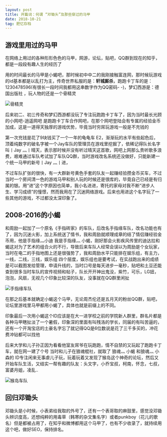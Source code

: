 ```yaml
---
layout: post
title: 开篇词：何谓 “邓锄头”及那些穿过的马甲
date: 2018-10-21
tag: 肥忆存档
---
```


## 游戏里用过的马甲
在网络上用过的各种形形色色的马甲，网游，论坛，贴吧，QQ群到现在的知乎，都是一段段有趣人生的经历了

用的时间最长的马甲是小蝎吧，那时候初中中二的我刚接触富连网，那时候玩游戏的id基本都是以乱打为主，传奇世界私服的是：**轩城厮杀**，跑跑卡丁车的是：1230478596(有很长一段时间我都用这串数字作为QQ密码- -)，梦幻西游是：德国出版社  ，玩人物的还是一个骨精灵

![骨精灵](https://upload-images.jianshu.io/upload_images/10043074-3d6af42fa713f566.png)

后来初二、初三传奇和梦幻西游都没玩了专注玩跑跑卡丁车了，因为当时最长光顾的小网吧-逍遥网吧 是跑跑卡丁车合作网吧，在那个网吧登陆会有专属的经验金币加成，这是一道得天独厚的游戏优势，毕竟当时穷屌玩游戏一般是不充钱的

第一次充钱是花了9块钱买了一个一年的龟龟车 E2，渐渐玩的水平有些起色后，顶着纯数字的破名字被一个Jay车队的管理员在游戏里挖掘了，依稀记得队长名字叫丨Jay 灬丨晴天，表示那时候并没有听过晴天这首歌，网吧上网那么贵听歌多浪费，艰难通过车队考试加了车队QQ群，当时游戏改名系统还没做好，只能新建一个统一马甲的新号丨Jay 灬丨进， 

不过车队扩张的很快，有一大群新号黄色手套的队友一起赚经验攒金币买车，不过当时一个房间清一色的游戏马甲和别人玩的时候还是很库的，毕竟自己已经是有归属的银。用“进”这个字原因也简单，我小名进进，寄托的家母对我不断“进步人生、学习成绩”的憧憬，然而我用在了沉迷网络游戏。后来也用进这个名字玩了一些其他的游戏，不过都没太深印象了。

## 2008-2016的小蝎
和周励一起加了一个原名《手指砖家》的车队，后改名手指缘车队，改名功能也有了，因为沉迷火影，加上系统送了情书，我和周励就顺理成章的结了情侣赚经验金币用，他是手指缘灬小迪  我是手指缘灬 小蝎，刚好那会火影疾风传里的迪达拉和蝎这对为了艺术的组合火的不行，导致后来车队人经常会误以为周励是个女玩家，当时在电二的手指地图上还是很强势了，我和周励水平只能排在娱乐组，有主力，一线，二线，三线，娱乐组 四个层度，娱乐组也是要考试，在实战跑出来的成绩是可以截图发给管理，申请升线的，当时口号是每天进步一毫秒，贴吧和土豆还能查到很多当时车队的宣传视频和帖子，队长开开神出鬼没，紫竹，可乐，LG妞，泡泡，风扇，无视几个印象比较深的队友，没事就在QQ群里闲扯

![手指缘车队](https://upload-images.jianshu.io/upload_images/10043074-7cdf4173a2d5e023.png)

在那之后基本就确定小蝎这个马甲，无论周杰伦还是五月天的粉丝QQ群，贴吧，论坛里游戏里马甲都用小蝎了，具体也就是前缀上的不同。

印象最后一次用小蝎这个ID应该是在大一进学校之前的学院新人群里，群名片都是各种马甲瞎扯淡了一个暑假，印象深的里面有叫残洛的学长，同届的有叫苦逼的，还有一个开淘宝店的土豪名字忘了就记得QQ是6位数说是花了三千多买的，冲花费冲钻都可以找他

后来大学和儿子孙正因为看看他室友屌爷在玩跑跑，情不自禁的又玩起了跑跑卡丁车，就在网一建了个号 当时和儿子在狼魂棍社，就取了 狼魂灬 小蝎 和狼魂灬  小森的 ID专注闲来无事虐儿子玩，玩着玩着又发现了猴岛这个神奇的论坛，然后又开始车队生活，又结实一帮有趣的队友：头文字，小乔宝叔，柯南，怀念，七叔，富婆月姐，凌乱..

![猴岛车队](https://upload-images.jianshu.io/upload_images/10043074-606a3e255e80e85c.png)

## 回归邓锄头
邓锄头是小时候，小表弟给我取的外号了，还有一个表哥取的麻鼓里，感觉没邓锄头辨识度高，还想纯粹的用毒草（韩寒的杂文集名字）或者punkboy（花儿的歌名）但是都被占用了，在知乎和微博都用这个马甲了，也有不少收录了，就持续用这个吧，做好SEO，保持排名。
